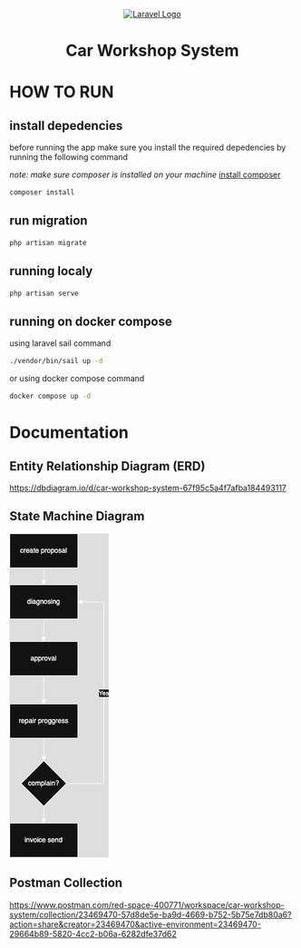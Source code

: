 <p align="center"><a href="https://laravel.com" target="_blank"><img src="https://raw.githubusercontent.com/laravel/art/master/logo-lockup/5%20SVG/2%20CMYK/1%20Full%20Color/laravel-logolockup-cmyk-red.svg" width="400" alt="Laravel Logo"></a></p>
<h1 align="center">Car Workshop System</h1>

# HOW TO RUN

## install depedencies

before running the app make sure you install the required depedencies by running the following command

_note: make sure composer is installed on your machine_
[install composer](https://getcomposer.org/doc/00-intro.md)

```sh
composer install
```

## run migration

```sh
php artisan migrate
```

## running localy

```sh
php artisan serve
```

## running on docker compose

using laravel sail command

```sh
./vendor/bin/sail up -d
```

or using docker compose command

```sh
docker compose up -d
```

# Documentation

## Entity Relationship Diagram (ERD)

https://dbdiagram.io/d/car-workshop-system-67f95c5a4f7afba184493117

## State Machine Diagram

![State Machine Diagram](docs/images/state-machine-diagram.jpg)

## Postman Collection
https://www.postman.com/red-space-400771/workspace/car-workshop-system/collection/23469470-57d8de5e-ba9d-4669-b752-5b75e7db80a6?action=share&creator=23469470&active-environment=23469470-29664b89-5820-4cc2-b06a-6282dfe37d62
